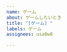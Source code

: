 ```yaml
---
name: ゲーム
about: ゲームしたいとき
title: "[ゲーム] "
labels: ゲーム
assignees: usa0w0

---
```


<!-- めんどくさくなるからタイトルだけで⭕️ -->
